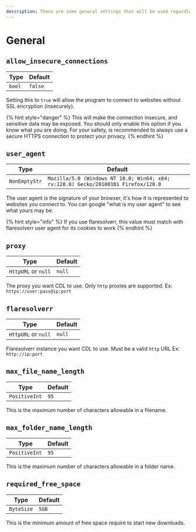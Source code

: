 ```yaml
---
description: These are some general settings that will be used regardless of which config is loaded
---
```

# General

## `allow_insecure_connections`

| Type           | Default  |
|----------------|----------|
| `bool` | `false`|

Setting this to `true` will allow the program to connect to websites without SSL encryption (insecurely).


{% hint style="danger" %}
This will make the connection insecure, and sensitive data may be exposed. You should only enable this option if you know what you are doing. For your safety, is recommended to always use a secure HTTPS connection to protect your privacy.
{% endhint %}


## `user_agent`

| Type           | Default  |
|----------------|----------|
| `NonEmptyStr` | `Mozilla/5.0 (Windows NT 10.0; Win64; x64; rv:120.0) Gecko/20100101 Firefox/120.0`|

The user agent is the signature of your browser, it's how it is represented to websites you connect to. You can google "what is my user agent" to see what yours may be.


{% hint style="info" %}
If you use flaresolverr, this value must match with flaresolverr user agent for its cookies to work
{% endhint %}


## `proxy`

| Type           | Default  |
|----------------|----------|
| `HttpURL` or `null` | `null`|

The proxy you want CDL to use. Only `http` proxies are supported. Ex: `https://user:pass@ip:port`

## `flaresolverr`

| Type           | Default  |
|----------------|----------|
| `HttpURL` or `null` | `null`|

Flaresolverr instance you want CDL to use. Must be a valid `http` URL Ex: `http://ip:port`

## `max_file_name_length`

| Type           | Default  |
|----------------|----------|
| `PositiveInt` | `95`|

This is the maximum number of characters allowable in a filename.

## `max_folder_name_length`

| Type           | Default  |
|----------------|----------|
| `PositiveInt` | `95`|

This is the maximum number of characters allowable in a folder name.

## `required_free_space`

| Type           | Default  |
|----------------|----------|
| `ByteSize` | `5GB`|

This is the minimum amount of free space require to start new downloads.
